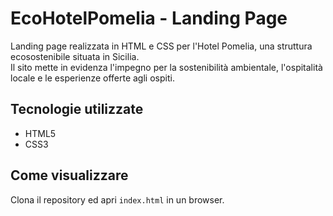 # EcoHotelPomelia - Landing Page

Landing page realizzata in HTML e CSS per l'Hotel Pomelia, una struttura ecosostenibile situata in Sicilia.  
Il sito mette in evidenza l'impegno per la sostenibilità ambientale, l'ospitalità locale e le esperienze offerte agli ospiti.

## Tecnologie utilizzate
- HTML5
- CSS3 

## Come visualizzare
Clona il repository ed apri `index.html` in un browser.
